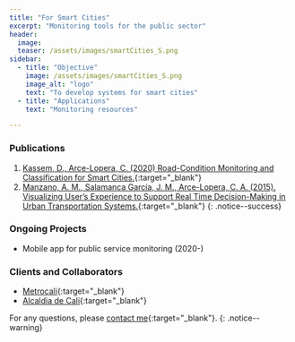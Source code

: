```yaml
---
title: "For Smart Cities"
excerpt: "Monitoring tools for the public sector"
header:
  image:
  teaser: /assets/images/smartCities_S.png
sidebar:
  - title: "Objective"
    image: /assets/images/smartCities_S.png
    image_alt: "logo"
    text: "To develop systems for smart cities"
  - title: "Applications"
    text: "Monitoring resources"

---
```



### Publications
1. [Kassem, D., Arce-Lopera, C. (2020) Road-Condition Monitoring and Classification for Smart Cities.](https://doi.org/10.1007/978-3-030-51328-3_60){:target="_blank"}
2. [Manzano, A. M., Salamanca García, J. M., Arce-Lopera, C. A. (2015). Visualizing User’s Experience to Support Real Time Decision-Making in Urban Transportation Systems.](https://vimeo.com/136255023){:target="_blank"}
{: .notice--success}

### Ongoing Projects
- Mobile app for public service monitoring (2020-)

### Clients and Collaborators
- [Metrocali](https://www.metrocali.gov.co/wp/){:target="_blank"}
- [Alcaldia de Cali](https://www.cali.gov.co/){:target="_blank"}

For any questions, please [contact me](https://forms.gle/63NYpG1siX6E4KGj8){:target="_blank"}.
{: .notice--warning}
